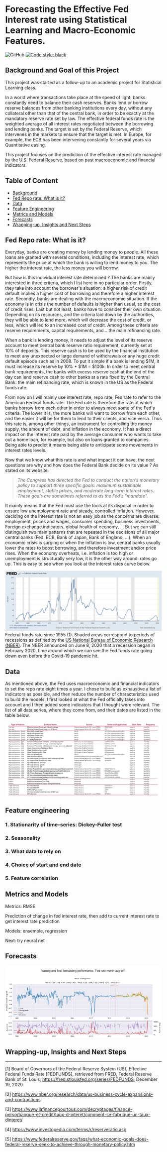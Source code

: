 # Forecasting the Effective Fed Interest rate using Statistical Learning and Macro-Economic Features.

![GitHub](https://img.shields.io/github/license/julesbertrand/Fed-repo-rate-forecasts)
[![Code style: black](https://img.shields.io/badge/code%20style-black-000000.svg)](https://pypi.org/project/black/) 
<!-- [![Travis (.com)](https://img.shields.io/travis/com/julesbertrand/litreading-insight-project?label=TravisCI)](https://travis-ci.com/github/julesbertrand/litreading-insight-project) -->

## Background and Goal of this Project

This project was started as a follow-up to an academic project for Statistical Learning class. 

In a world where transactions take place at the speed of light, banks constantly need to balance their cash reserves. Banks lend or borrow reserve balances from other banking institutions every day, without any collateral other than that of the central bank, in order to be exactly at the mandatory reserve rate set by law. The effective federal funds rate is the weighted average of all interest rates negotiated between the borrowing and lending banks. The target is set by the Federal Reserve, which intervenes in the markets to ensure that the target is met. In Europe, for example, the ECB has been intervening constantly for several years via Quantitative easing.

This project focuses on the prediction of the effective interest rate managed by the U.S. Federal Reserve, based on past macroeconomic and financial indicators.

## Table of Content
* [Background](#background-and-goal-of-this-project)
* [Fed Repo rate: What is it?](#fed-repo-rate:-what-is-it?)
* [Data](#data)
* [Feature Engineering](#feature-engineering)
* [Metrics and Models](#metrics-and-models)
* [Forecasts](#forecasts)
* [Wrapping-up, Insights and Next Steps](#wrapping-up,-insights-and-next-steps)


## Fed Repo rate: What is it?

Everyday, banks are creating money by lending money to people. All these loans are granted with several conditions, including the interest rate, which represents the price at which the bank is willing to lend money to you. The higher the interest rate, the less money you will borrow. 

But how is this individual interest rate determined ? The banks are mainly interested in three criteria, which I list here in no particular order. Firstly, they take into account the borrower's situation: a higher risk of credit default implies a higher cost of borrowing and therefore a higher interest rate. Secondly, banks are dealing with the macroeconomic situation. If the economy is in crisis the number of defaults is higher than usual, so the cost of credit rises. Last but not least, banks have to consider their own situation. Depending on its resources, and the criteria laid down by the authorities, they will be able to lend more, which will decrease the cost of credit, or less, which will led to an increased cost of credit. Among these criteria are reserve requirements, capital requirements, and… the main refinancing rate.

When a bank is lending money, it needs to adjust the level of its reserve account to meet central bank reserve ratio requirement, currently set at 10% of deposits. This reserve cash is to be used by the financial institution to meet any unexpected or large demand of withdrawals or any huge credit default episode such as in 2008. To put it simple if a bank is lending $1M, it must increase its reserve by 10% * $1M = $100k. In order to meet central bank requirements, the banks with excess reserve cash at the end of the day can lend reserve cash to other banks at a rate fixed by the Central Bank: the main refinancing rate, which is known in the US as the Federal funds rate.

From now on I will mainly use interest rate, repo rate, Fed rate to refer to the American Federal funds rate.
The Fed rate is therefore the rate at which banks borrow from each other in order to always meet some of the Fed's criteria. The lower it is, the more banks will want to borrow from each other, and the easier it will be for them to lend to their clients, and vice versa. Thus this rate is, among other things, an instrument for controlling the money supply, the amount of debt, and inflation in the economy. It has a direct impact on the interest rate paid by the average consumer who wants to take out a home loan, for example, but also on loans granted to companies. Being able to predict it means being able to anticipate some movements in interest rates levels.

Now that we know what this rate is and what impact it can have, the next questions are why and how does the Federal Bank decide on its value ? As stated on its website:

 > *The Congress has directed the Fed to conduct the nation's monetary policy to support three specific goals: maximum sustainable employment, stable prices, and moderate long-term interest rates. These goals are sometimes referred to as the Fed's "mandate".*

It mainly means that the Fed must use the tools at its disposal in order to ensure low unemployment rate and steady, controlled inflation. However, deciding on the interest rate is not an easy job as the concerns are diverse: employment, prices and wages, consumer spending, business investments, Foreign exchange indicators, global health of economy, ... But we can still distinguish two main patterns that are repeated in the decisions of all major central banks (Fed, ECB, Bank of Japan, Bank of England, …). When an economic crisis is surging or when the inflation is low, central banks usually lower the rates to boost borrowing, and therefore investment and/or price rises. When the economy overheats, i.e. inflation is too high or unemployment is structurally very low, it is the other way around: rates go up. This is easy to see when you look at the interest rates curve below.

![Fed effective rate graph](resources/fredgraph.png?raw=true)
Federal funds rate since 1955 (1). Shaded areas correspond to periods of recessions as defined by the [US National Bureau of Economic Research (NBER)]("https://www.nber.org/research/data/us-business-cycle-expansions-and-contractions"). The NBER announced on June 8, 2020 that a recession began in February 2020, time around which we can see the Fed funds rate going down even before the Covid-19 pandemic hit.

## Data

As mentioned above, the Fed uses macroeconomic and financial indicators to set the repo rate eight times a year. I chose to build as exhaustive a list of indicators as possible, and then reduce the number of characteristics used to build the models. I first looked at what the Fed officially takes into account and I then added some indicators that I thought were relevant. The list of all data series, where they come from, and their dates are listed in the table below.

![Data index table](resources/data_index.png?raw=true)

## Feature engineering
### 1. Stationarity of time-series: Dickey-Fuller test
### 2. Seasonality
### 3. What data to rely on
### 4. Choice of start and end date
### 5. Feature correlation

## Metrics and Models

Metrics: RMSE

Prediction of change in fed interest rate, then add to current interest rate to get interest rate prediction

Models: ensemble, regression

Next: try neural net

## Forecasts

![forecasts](resources/forecasts.png?raw=true)

## Wrapping-up, Insights and Next Steps



-----

[1] Board of Governors of the Federal Reserve System (US), Effective Federal Funds Rate [FEDFUNDS], retrieved from FRED, Federal Reserve Bank of St. Louis; https://fred.stlouisfed.org/series/FEDFUNDS, December 19, 2020.

[2] https://www.nber.org/research/data/us-business-cycle-expansions-and-contractions

[3] https://www.lafinancepourtous.com/decryptages/finance-perso/banque-et-credit/taux-d-interet/comment-se-fabrique-un-taux-dinteret/

[4] https://www.investopedia.com/terms/r/reserveratio.asp

[5] https://www.federalreserve.gov/faqs/what-economic-goals-does-federal-reserve-seek-to-achieve-through-monetary-policy.htm

